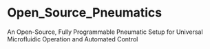# Open_Source_Pneumatics
An Open-Source, Fully Programmable Pneumatic Setup for Universal Microfluidic Operation and Automated Control
